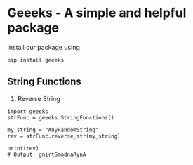# Geeeks - A simple and helpful package
Install our package using
```
pip install geeeks
```

## String Functions
1. Reverse String
```
import geeeks
strFunc = geeeks.StringFunctions()

my_string = "AnyRandomString"
rev = strFunc.reverse_str(my_string)

print(rev)
# Output: gnirtSmodnaRynA
```